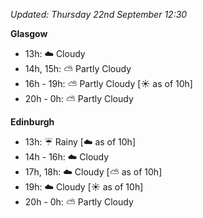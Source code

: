 *Updated: Thursday 22nd September 12:30*

**Glasgow**

* 13h: :cloud: Cloudy
* 14h, 15h: :partly_sunny: Partly Cloudy
* 16h - 19h: :partly_sunny: Partly Cloudy [:sunny: as of 10h]
* 20h - 0h: :partly_sunny: Partly Cloudy

**Edinburgh**

* 13h: :umbrella: Rainy [:cloud: as of 10h]
* 14h - 16h: :cloud: Cloudy
* 17h, 18h: :cloud: Cloudy [:partly_sunny: as of 10h]
* 19h: :cloud: Cloudy [:sunny: as of 10h]
* 20h - 0h: :partly_sunny: Partly Cloudy
